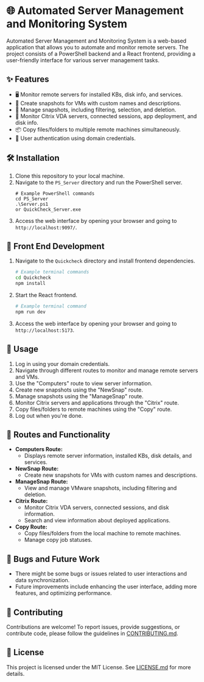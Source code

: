 # 🌐 Automated Server Management and Monitoring System

Automated Server Management and Monitoring System is a web-based application that allows you to automate and monitor remote servers. The project consists of a PowerShell backend and a React frontend, providing a user-friendly interface for various server management tasks.

## ✨ Features

- 🖥️ Monitor remote servers for installed KBs, disk info, and services.
- 📸 Create snapshots for VMs with custom names and descriptions.
- 📂 Manage snapshots, including filtering, selection, and deletion.
- 🚀 Monitor Citrix VDA servers, connected sessions, app deployment, and disk info.
- 📦 Copy files/folders to multiple remote machines simultaneously.
- 🔑 User authentication using domain credentials.

## 🛠️ Installation

1. Clone this repository to your local machine.
2. Navigate to the `PS_Server` directory and run the PowerShell server.
   ```PS_Server
   # Example PowerShell commands
   cd PS_Server
   .\Server.ps1
   or QuickCheck_Server.exe
3. Access the web interface by opening your browser and going to `http://localhost:9097/`.

## 🚀 Front End Development
1. Navigate to the `Quickcheck` directory and install frontend dependencies.
   ```bash
   # Example terminal commands
   cd Quickcheck
   npm install
   ```
2. Start the React frontend.
   ```bash
   # Example terminal command
   npm run dev
   ```
3. Access the web interface by opening your browser and going to `http://localhost:5173`.

## 🚀 Usage

1. Log in using your domain credentials.
2. Navigate through different routes to monitor and manage remote servers and VMs.
3. Use the "Computers" route to view server information.
4. Create new snapshots using the "NewSnap" route.
5. Manage snapshots using the "ManageSnap" route.
6. Monitor Citrix servers and applications through the "Citrix" route.
7. Copy files/folders to remote machines using the "Copy" route.
8. Log out when you're done.

## 🚀 Routes and Functionality

- **Computers Route:**
  - Displays remote server information, installed KBs, disk details, and services.
- **NewSnap Route:**
  - Create new snapshots for VMs with custom names and descriptions.
- **ManageSnap Route:**
  - View and manage VMware snapshots, including filtering and deletion.
- **Citrix Route:**
  - Monitor Citrix VDA servers, connected sessions, and disk information.
  - Search and view information about deployed applications.
- **Copy Route:**
  - Copy files/folders from the local machine to remote machines.
  - Manage copy job statuses.

## 🐞 Bugs and Future Work

- There might be some bugs or issues related to user interactions and data synchronization.
- Future improvements include enhancing the user interface, adding more features, and optimizing performance.

## 🤝 Contributing

Contributions are welcome! To report issues, provide suggestions, or contribute code, please follow the guidelines in [CONTRIBUTING.md](CONTRIBUTING.md).

## 📄 License

This project is licensed under the MIT License. See [LICENSE.md](LICENSE.md) for more details.
```
